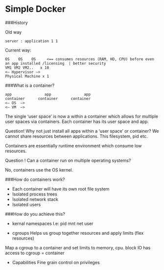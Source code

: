 # Simple Docker

###History

Old way

```
server : application 1 1
```

Current way:
```
OS    OS    OS     <== consumes resources (RAM, HD, CPU) before even an app installed /licensing  | better security
VM1 VM2 VM2..   x 10
<— Hypervisor —>
Physical Machine x 1
```

###What is a container?
```
app               app               app
container      container      container  
<— OS  —>
<— VM  —>
```

The single ‘user space’ is now a within a container which allows for multiple user spaces via containers. Each container has its user space and app.

Question! Why not just install all apps within a ‘user space’ or container? We cannot share resources between applications. This filesystem, pid etc.

Containers are essentially runtime environment which consume low resources.

Question ! Can a container run on multiple operating systems?

No, containers use the OS kernel.

###How do containers work?

* Each container will have its own root file system
* Isolated process trees
* Isolated network stack
* Isolated users

###How do you achieve this?

* kernal namespaces
I.e: pid mnt net user

* cgroups Helps us group together resources and apply limits (flex resources)

Map a cgroup to a container and set limits to memory, cpu. block IO has access to cgroup = container

* Capabilities Fine grain control on privileges